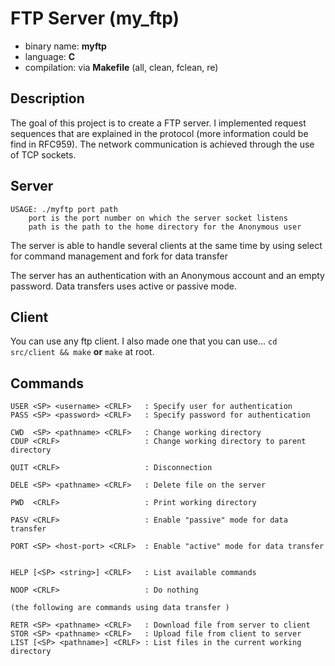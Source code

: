 # FTP Server (my_ftp)
* binary name: **myftp**
* language: **C**
* compilation: via **Makefile** (all, clean, fclean, re)

## Description
The goal of this project is to create a FTP server.
I implemented request sequences that are explained in the protocol (more information could be
find in RFC959).
The network communication is achieved through the use of TCP sockets.

## Server

```
USAGE: ./myftp port path
    port is the port number on which the server socket listens
    path is the path to the home directory for the Anonymous user
```

The server is able to handle several clients at the same time by using select for command management and fork for data transfer

The server has an authentication with an Anonymous account and an empty password.
Data transfers uses active or passive mode.

## Client

You can use any ftp client.
I also made one that you can use...
 ```cd src/client && make``` **or** ```make``` at root.

## Commands

```
USER <SP> <username> <CRLF>   : Specify user for authentication
PASS <SP> <password> <CRLF>   : Specify password for authentication

CWD  <SP> <pathname> <CRLF>   : Change working directory
CDUP <CRLF>                   : Change working directory to parent directory

QUIT <CRLF>                   : Disconnection

DELE <SP> <pathname> <CRLF>   : Delete file on the server

PWD  <CRLF>                   : Print working directory

PASV <CRLF>                   : Enable "passive" mode for data transfer

PORT <SP> <host-port> <CRLF>  : Enable "active" mode for data transfer


HELP [<SP> <string>] <CRLF>   : List available commands

NOOP <CRLF>                   : Do nothing

(the following are commands using data transfer )

RETR <SP> <pathname> <CRLF>   : Download file from server to client
STOR <SP> <pathname> <CRLF>   : Upload file from client to server
LIST [<SP> <pathname>] <CRLF> : List files in the current working directory 
```
